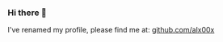 ### Hi there 👋

I've renamed my profile, please find me at: [github.com/alx00x](https://github.com/alx00x)
